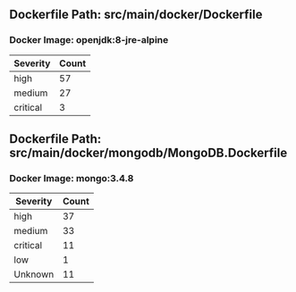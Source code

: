 ## Dockerfile Path: src/main/docker/Dockerfile

### Docker Image: openjdk:8-jre-alpine
| Severity | Count |
|----------|-------|
| high | 57 |
| medium | 27 |
| critical | 3 |


## Dockerfile Path: src/main/docker/mongodb/MongoDB.Dockerfile

### Docker Image: mongo:3.4.8
| Severity | Count |
|----------|-------|
| high | 37 |
| medium | 33 |
| critical | 11 |
| low | 1 |
| Unknown | 11 |